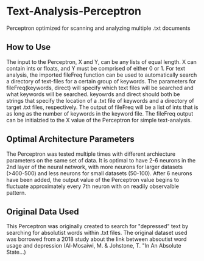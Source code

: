 # Text-Analysis-Perceptron
Perceptron optimized for scanning and analyzing multiple .txt documents

## How to Use
The input to the Perceptron, X and Y, can be any lists of equal length. X can contain ints or floats, and Y must be comprised of either 0 or 1. For text analysis, the imported fileFreq function can be used to automatically search a directory of text-files for a certain group  of keywords. The parameters for fileFreq(keywords, direct) will specify which text files will be searched and what keywords will be searched. keyowrds and direct should both be strings that specify the location of a .txt file of keywords and a directory of target .txt files, respectively. The output of fileFreq will be a list of ints that is as long as the number of keywords in the keyword file. The fileFreq output can be initialzied to the X value of the Perceptron for simple text-analysis.

## Optimal Architecture Parameters
The Perceptron was tested multiple times with different archiecture parameters on the same set of data. It is optimal to have 2-6 neurons in the 2nd layer of the neural network, with more neurons for larger datasets (>400-500) and less neurons for small datasets (50-100). After 6 neurons have been added, the output value of the Perceptron value begins to fluctuate approximately every 7th neuron with on readily observalble pattern.

## Original Data Used
This Perceptron was originally created to search for "depressed" text by searching for absolutist words within .txt files. The original dataset used was borrowed from a 2018 study about the link between absoutist word usage and depression (Al-Mosaiwi, M. & Johstone, T. "In An Absolute State...)
